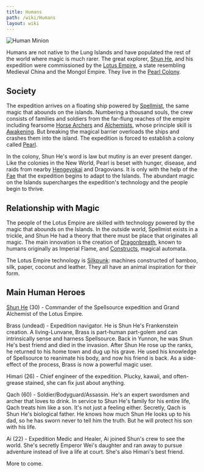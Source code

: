 ```yaml
---
title: Humans
path: /wiki/Humans
layout: wiki
---
```


![Human Minion](/static/wiki/Human%20Minion.png "fig:A Human Minion")

Humans are not native to the Lung Islands and have populated the rest of
the world where magic is much rarer. The great explorer, [Shun
He](/wiki/Shun_He "wikilink"), and his expedition were commissioned by the
[Lotus Empire](/wiki/Lotus_Empire "wikilink"), a state resembling Medieval
China and the Mongol Empire. They live in the [Pearl
Colony](/wiki/Pearl_Colony "wikilink").

Society
-------

The expedition arrives on a floating ship powered by
[Spellmist](/wiki/Spellmist "wikilink"), the same magic that abounds on the
islands. Numbering a thousand souls, the crew consists of families and
soldiers from the far-flung reaches of the empire including fearsome
[Horse Archers](/wiki/Horse_Archers "wikilink") and
[Alchemists](/wiki/Alchemists "wikilink"), whose principle skill is
[Awakening](/wiki/Awakening "wikilink"). But breaking the magical barrier
overloads the ships and crashes them into the island. The expedition is
forced to establish a colony called [Pearl](/wiki/Pearl_Colony "wikilink").

In the colony, Shun He's word is law but mutiny is an ever present
danger. Like the colonies in the New World, Pearl is beset with hunger,
disease, and raids from nearby [Hengeyokai](/wiki/Hengeyokai "wikilink") and
Dragovians. It is only with the help of the [Fae](/wiki/Fae "wikilink") that
the expedition begins to adapt to the Islands. The abundant magic on the
Islands supercharges the expedition's technology and the people begin to
thrive.

Relationship with Magic
-----------------------

The people of the Lotus Empire are skilled with technology powered by
the magic that abounds on the Islands. In the outside world, Spellmist
exists in a trickle, and Shun He had a theory that there must be place
that originates all magic. The main innovation is the creation of
[Dragonbreath](/wiki/Dragonbreath "wikilink"), known to humans originally as
Imperial Flame, and [Constructs](/wiki/Construct "wikilink"), magical
automata.

The Lotus Empire technology is [Silkpunk](/wiki/Silkpunk "wikilink"): machines
constructed of bamboo, silk, paper, coconut and leather. They all have
an animal inspiration for their form.

Main Human Heroes
------------------

[Shun He](/wiki/Shun_He "wikilink") (30) - Commander of the Spellsource expedition and Grand Alchemist of the Lotus Empire.

Brass (undead) - Expedition navigator. He is Shun He's Frankenstein creation. A living-Lunvane, Brass is part-human part-golem and can intrinsically sense and harness Spellsource. Back in Yunnon, he was Shun He's best friend and died in the invasion. After Shun He rose up the ranks, he returned to his home town and dug up his grave. He used his knowledge of Spellsource to reanimate his body, and now his friend is back. As a side-effect of the process, Brass is now a powerful magic user.

Himari (26) - Chief engineer of the expedition. Plucky, kawaii, and often-grease stained, she can fix just about anything.

Qach (60) - Soldier/Bodyguard/Assassin. He's an expert swordsmen and archer that loves to drink. In service to Shun He's family for his entire life, Qach treats him like a son. It's not just a feeling either. Secretly, Qach is Shun He's biological father. He knows how much Shun He looks up to his dad, so he has sworn never to tell him the truth. But he will protect his son with his life.

Ai (22) - Expedition Medic and Healer, Ai joined Shun's crew to see the world. She's secretly Emperor Wei's daughter and ran away to pursue adventure instead of live a life at court. She's also Himari's best friend.

More to come.

